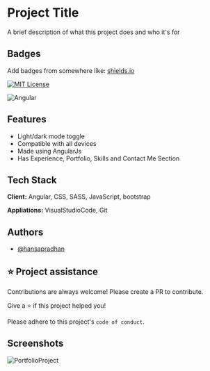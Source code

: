 
# Project Title

A brief description of what this project does and who it's for


## Badges

Add badges from somewhere like: [shields.io](https://shields.io/)

[![MIT License](https://img.shields.io/badge/License-MIT-green.svg)](https://choosealicense.com/licenses/mit/)

![Angular](https://img.shields.io/badge/angular-%23DD0031.svg?style=for-the-badge&logo=angular&logoColor=white)



## Features

- Light/dark mode toggle
- Compatible with all devices
- Made using AngularJs
- Has Experience, Portfolio, Skills and Contact Me Section


## Tech Stack

**Client:** Angular, CSS, SASS, JavaScript, bootstrap

**Appliations:** VisualStudioCode, Git



## Authors

- [@hansapradhan](https://www.github.com/hansapradhan)


## ⭐️ Project assistance

Contributions are always welcome! Please create a PR to contribute.

Give a ⭐️ if this project helped you!

Please adhere to this project's `code of conduct`.


## Screenshots

![PortfolioProject](https://github.com/hansapradhan/hansapradhan.github.io/assets/66682092/2507ae8c-8a3d-4e67-96a4-da983a248fa4)

